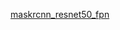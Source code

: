 
[maskrcnn_resnet50_fpn](https://download.pytorch.org/models/maskrcnn_resnet50_fpn_coco-bf2d0c1e.pth)